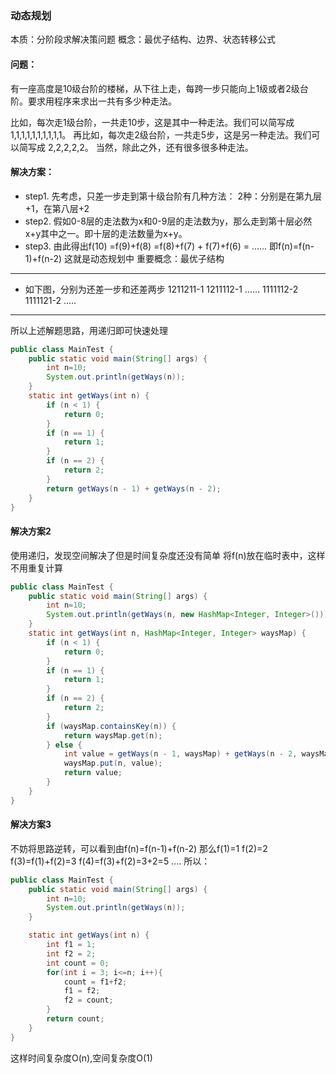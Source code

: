 ### 动态规划
本质：分阶段求解决策问题
概念：最优子结构、边界、状态转移公式
#### 问题：
有一座高度是10级台阶的楼梯，从下往上走，每跨一步只能向上1级或者2级台阶。要求用程序来求出一共有多少种走法。

比如，每次走1级台阶，一共走10步，这是其中一种走法。我们可以简写成 1,1,1,1,1,1,1,1,1,1。
再比如，每次走2级台阶，一共走5步，这是另一种走法。我们可以简写成 2,2,2,2,2。
当然，除此之外，还有很多很多种走法。
#### 解决方案：
  - step1. 先考虑，只差一步走到第十级台阶有几种方法：
  2种：分别是在第九层+1，在第八层+2
  - step2. 假如0-8层的走法数为x和0-9层的走法数为y，那么走到第十层必然x+y其中之一。即十层的走法数量为x+y。
  - step3. 由此得出f(10)
  =f(9)+f(8)
  =f(8)+f(7) + f(7)+f(6)
  = ......
  即f(n)=f(n-1)+f(n-2)
  这就是动态规划中 重要概念：最优子结构
---
  - 如下图，分别为还差一步和还差两步
  1211211-1
  1211112-1
  ......
  1111112-2
  1111121-2
  .....
---
所以上述解题思路，用递归即可快速处理
```java
public class MainTest {
    public static void main(String[] args) {
        int n=10;
        System.out.println(getWays(n));
    }
    static int getWays(int n) {
        if (n < 1) {
            return 0;
        }
        if (n == 1) {
            return 1;
        }
        if (n == 2) {
            return 2;
        }
        return getWays(n - 1) + getWays(n - 2);
    }
}
```
#### 解决方案2
使用递归，发现空间解决了但是时间复杂度还没有简单
将f(n)放在临时表中，这样不用重复计算
```java
public class MainTest {
    public static void main(String[] args) {
        int n=10;
        System.out.println(getWays(n, new HashMap<Integer, Integer>()));
    }
    static int getWays(int n, HashMap<Integer, Integer> waysMap) {
        if (n < 1) {
            return 0;
        }
        if (n == 1) {
            return 1;
        }
        if (n == 2) {
            return 2;
        }
        if (waysMap.containsKey(n)) {
            return waysMap.get(n);
        } else {
            int value = getWays(n - 1, waysMap) + getWays(n - 2, waysMap);
            waysMap.put(n, value);
            return value;
        }
    }
}
```
#### 解决方案3
不妨将思路逆转，可以看到由f(n)=f(n-1)+f(n-2)
那么f(1)=1 f(2)=2 f(3)=f(1)+f(2)=3 f(4)=f(3)+f(2)=3+2=5
....
所以：
```java
public class MainTest {
    public static void main(String[] args) {
        int n=10;
        System.out.println(getWays(n));
    }

    static int getWays(int n) {
        int f1 = 1;
        int f2 = 2;
        int count = 0;
        for(int i = 3; i<=n; i++){
            count = f1+f2;
            f1 = f2;
            f2 = count;
        }
        return count;
    }
}
```
这样时间复杂度O(n),空间复杂度O(1)
